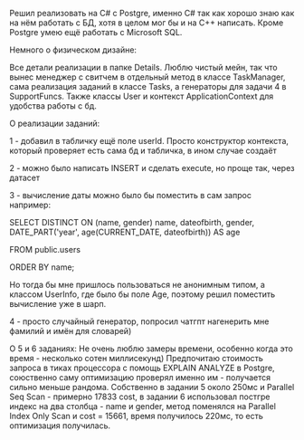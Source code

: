 Решил реализовать на C# с Postgre, именно C# так как хорошо знаю как на нём работать с БД, хотя в целом мог бы и на C++ написать. 
Кроме Postgre умею ещё работать с Microsoft SQL.

Немного о физическом дизайне:

Все детали реализации в папке Details.
Люблю чистый мейн, так что вынес менеджер с свитчем в отдельный метод в классе TaskManager, 
сама реализация заданий в классе Tasks, а генераторы для задачи 4 в SupportFuncs.
Также классы User и контекст ApplicationContext для удобства работы с бд.

О реализации заданий:

1 - добавил в табличку ещё поле userId. Просто конструктор контекста, который проверяет есть сама бд и табличка, в ином случае создаёт

2 - можно было написать INSERT и сделать execute, но проще так, через датасет

3 - вычисление даты можно было бы поместить в сам запрос например:

SELECT DISTINCT ON (name, gender)
  name,
  dateofbirth,
  gender,
  DATE_PART('year', age(CURRENT_DATE, dateofbirth)) AS age
  
FROM public.users

ORDER BY name;

Но тогда бы мне пришлось пользоваться не анонимным типом, а классом UserInfo, где было бы поле Age,
поэтому решил поместить вычисление уже в шарп.

4 - просто случайный генератор, попросил чатгпт нагенерить мне фамилий и имён для словарей)

О 5 и 6 заданиях:
Не очень люблю замеры времени, особенно когда это время - несколько сотен миллисекунд) 
Предпочитаю стоимость запроса в тиках процессора с помощь EXPLAIN ANALYZE в Postgre, 
союственно саму оптимизацию проверял именно им - получается сильно меньше рандома.
Собственно в задании 5 около 250мс и Parallel Seq Scan - примерно 17833 cost,
в задании 6 использовал постгре индекс на два столбца - name и gender,
метод поменялся на Parallel Index Only Scan и cost = 15661, время получилось 220мс,
то есть оптимизация получилась.

